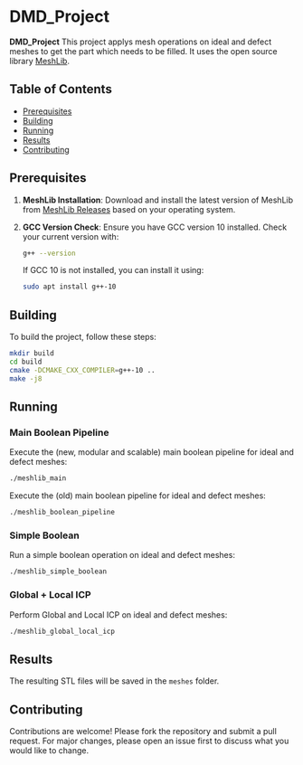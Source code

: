 
# DMD_Project

**DMD_Project** This project applys mesh operations on ideal and defect meshes to get the part which needs to be filled. It uses the open source library [MeshLib](https://github.com/MeshInspector/MeshLib).

## Table of Contents

- [Prerequisites](#prerequisites)
- [Building](#building)
- [Running](#running)
- [Results](#results)
- [Contributing](#contributing)

## Prerequisites

1. **MeshLib Installation**: Download and install the latest version of MeshLib from [MeshLib Releases](https://github.com/MeshInspector/MeshLib/releases) based on your operating system.

2. **GCC Version Check**: Ensure you have GCC version 10 installed. Check your current version with:
   ```bash
   g++ --version
   ```
   If GCC 10 is not installed, you can install it using:
   ```bash
   sudo apt install g++-10
   ```

## Building

To build the project, follow these steps:

```bash
mkdir build
cd build
cmake -DCMAKE_CXX_COMPILER=g++-10 ..
make -j8
```

## Running

### Main Boolean Pipeline
Execute the (new, modular and scalable) main boolean pipeline for ideal and defect meshes:
```bash
./meshlib_main
```

Execute the (old) main boolean pipeline for ideal and defect meshes:
```bash
./meshlib_boolean_pipeline
```

### Simple Boolean
Run a simple boolean operation on ideal and defect meshes:
```bash
./meshlib_simple_boolean
```

### Global + Local ICP
Perform Global and Local ICP on ideal and defect meshes:
```bash
./meshlib_global_local_icp
```

## Results

The resulting STL files will be saved in the `meshes` folder.

## Contributing

Contributions are welcome! Please fork the repository and submit a pull request. For major changes, please open an issue first to discuss what you would like to change.
